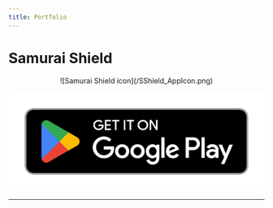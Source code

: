 ```yaml
---
title: Portfolio
---
```


# Samurai Shield

<div style="text-align: center;">
![Samurai Shield icon](/SShield_AppIcon.png)   

[![Samurai Shield Google Play Button](/images/google-play-badge.png)](https://play.google.com/store/apps/details?id=com.GDMA.SamuraiShield)   
</div>

---
